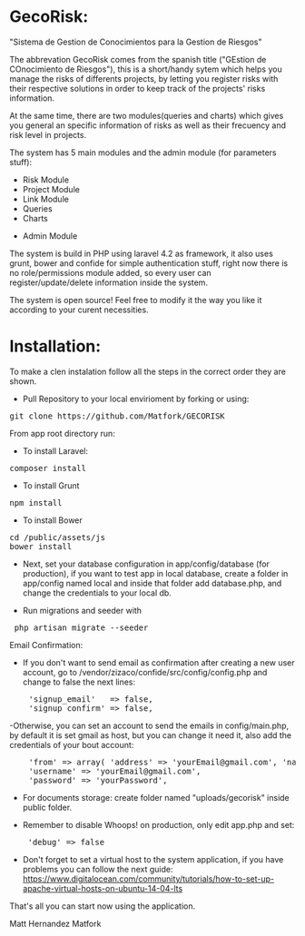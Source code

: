 GecoRisk:
=========
"Sistema de Gestion de Conocimientos para la Gestion de Riesgos"

The abbrevation GecoRisk comes from the spanish title ("GEstion de COnocimiento de Riesgos"), 
this is a short/handy sytem which helps you manage the risks of differents projects, by letting you register 
risks with their respective solutions in order to keep track of the projects' risks information.

At the same time, there are two modules(queries and charts) which gives you general an specific information of risks as well as
their frecuency and risk level in projects. 

The system has 5 main modules and the admin module (for parameters stuff):
- Risk Module
- Project Module
- Link Module
- Queries
- Charts
* Admin Module  

The system is build in PHP using laravel 4.2 as framework, it also uses grunt, bower and confide for simple authentication stuff,
right now there is no role/permissions module added, so every user can register/update/delete information inside the system.

The system is open source! Feel free to modify it the way you like it according to your curent necessities.


Installation:
============
To make a clen instalation follow all the steps in the correct order they are shown.  

- Pull Repository to your local envirioment by forking or using:
<pre>git clone https://github.com/Matfork/GECORISK</pre>

From app root directory run:

- To install Laravel:
<pre>composer install</pre>

- To install Grunt
<pre>npm install</pre>

- To install Bower
<pre>cd /public/assets/js
bower install</pre>

- Next, set your database configuration in app/config/database (for production), if you want to test app in local database, create a folder in app/config named local and inside that folder add database.php, and change the credentials to your local db.

- Run migrations and seeder with
<pre> php artisan migrate --seeder</pre>


Email Confirmation: 

- If you don't want to send email as confirmation after creating a new user account, go to 
/vendor/zizaco/confide/src/config/config.php and change to false the next lines:
<pre>
	'signup_email'   => false,
    'signup_confirm' => false,
</pre> 

-Otherwise, you can set an account to send the emails in config/main.php, by default it is set gmail as host, but you can change it need it, also add the credentials of your bout account:
<pre>
	'from' => array( 'address' => 'yourEmail@gmail.com', 'name' => 'GecoRisk' ), 	
	'username' => 'yourEmail@gmail.com',
	'password' => 'yourPassword',
</pre>


- For documents storage: create  folder named "uploads/gecorisk" inside public folder.

- Remember to disable Whoops! on production, only edit app.php and set:
	<pre> 'debug' => false</pre>


- Don't forget to set a virtual host to the system application, if you have problems you can follow the next guide:
https://www.digitalocean.com/community/tutorials/how-to-set-up-apache-virtual-hosts-on-ubuntu-14-04-lts

That's all you can start now using the application.


Matt Hernandez
Matfork